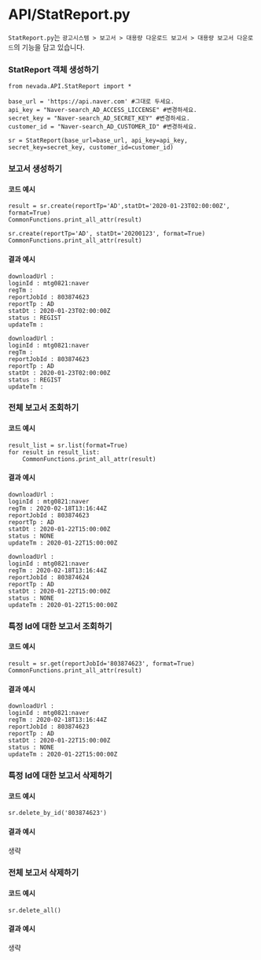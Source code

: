 # API/StatReport.py

`StatReport.py`는 `광고시스템 > 보고서 > 대용량 다운로드 보고서 > 대용량 보고서 다운로드`의 기능을 담고 있습니다. <br>


### StatReport 객체 생성하기
	from nevada.API.StatReport import *
	
	base_url = 'https://api.naver.com' #그대로 두세요.
	api_key = "Naver-search_AD_ACCESS_LICCENSE" #변경하세요.
	secret_key = "Naver-search_AD_SECRET_KEY" #변경하세요.
	customer_id = "Naver-search_AD_CUSTOMER_ID" #변경하세요.
	
	sr = StatReport(base_url=base_url, api_key=api_key, secret_key=secret_key, customer_id=customer_id)


### 보고서 생성하기
#### 코드 예시
    result = sr.create(reportTp='AD',statDt='2020-01-23T02:00:00Z', format=True)
    CommonFunctions.print_all_attr(result)

    sr.create(reportTp='AD', statDt='20200123', format=True)
    CommonFunctions.print_all_attr(result)
#### 결과 예시
	downloadUrl : 
	loginId : mtg0821:naver
	regTm : 
	reportJobId : 803874623
	reportTp : AD
	statDt : 2020-01-23T02:00:00Z
	status : REGIST
	updateTm : 
	
	downloadUrl : 
	loginId : mtg0821:naver
	regTm : 
	reportJobId : 803874623
	reportTp : AD
	statDt : 2020-01-23T02:00:00Z
	status : REGIST
	updateTm : 


### 전체 보고서 조회하기
#### 코드 예시
    result_list = sr.list(format=True)
    for result in result_list:
        CommonFunctions.print_all_attr(result)
#### 결과 예시
	downloadUrl : 
	loginId : mtg0821:naver
	regTm : 2020-02-18T13:16:44Z
	reportJobId : 803874623
	reportTp : AD
	statDt : 2020-01-22T15:00:00Z
	status : NONE
	updateTm : 2020-01-22T15:00:00Z
	
	downloadUrl : 
	loginId : mtg0821:naver
	regTm : 2020-02-18T13:16:44Z
	reportJobId : 803874624
	reportTp : AD
	statDt : 2020-01-22T15:00:00Z
	status : NONE
	updateTm : 2020-01-22T15:00:00Z


### 특정 Id에 대한 보고서 조회하기
#### 코드 예시
    result = sr.get(reportJobId='803874623', format=True)
    CommonFunctions.print_all_attr(result)
#### 결과 예시
	downloadUrl : 
	loginId : mtg0821:naver
	regTm : 2020-02-18T13:16:44Z
	reportJobId : 803874623
	reportTp : AD
	statDt : 2020-01-22T15:00:00Z
	status : NONE
	updateTm : 2020-01-22T15:00:00Z

### 특정 Id에 대한 보고서 삭제하기
#### 코드 예시
    sr.delete_by_id('803874623')
#### 결과 예시
생략

### 전체 보고서 삭제하기
#### 코드 예시
	sr.delete_all()
#### 결과 예시
생략

